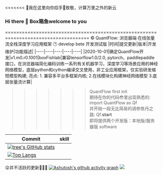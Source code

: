 <<<<<<< 🤞我在这里向你招手🖖致敬，计算万里之外的新云
### Hi there 👋 Box箱鱼welcome to you
====================================================================================
© QuantFlow: 浏览器端·在线张量流全栈深度学习应用框架 🕐 develop bete 开发测试版
|时间|提交更新|版本|开发维护|功能描述|
|----|----|----|----|----|
|2020-10-01|确定QuantFlow开发|v1.m0.r0.1001|boxFishlab|兼容tensorflow1.0/2.0, pytorch，paddlepaddle接口，在浏览器端简化编码训练一系列有关机器学习，深度学习等场景应用的神经网络模型，底层python和cython编译交叉使用，非工业应用框架，仅实验研发缩短模型构建; 亮点: 1. 兼容多平台多框架内核; 2.在线模块化构建神经网络模型 3.底层张量流计算| 

>>>>>>> QuantFlow first init<br>
>>>>>>> 期待在你的代码😳里出现熟悉的: import QuantFlow as Qf<br>
>>>>>>> 并开始一段无比简易的调参炼丹之路: Qf.__start__<br>
>>>>>>> 即将提供两个开发版：本地版/服务器版 software

|Commit|skill|
|----|----|
|[![tree's GitHub stats](https://github-readme-stats.vercel.app/api?username=BoxFishLab&hide=contribs,prs&show_icons=true&theme=radical)](https://github.com/BoxFishLab/github-readme-stats)
|[![Top Langs](https://github-readme-stats.vercel.app/api/top-langs/?username=BoxFishLab&layout=compact)](https://github.com/BoxFishLab/github-readme-stats)|
😜并不活跃的更新🤣🤣🤣
[![Ashutosh's github activity graph](https://activity-graph.herokuapp.com/graph?username=BoxFishLab&theme=dracula)](https://github.com/BoxFishLab/github-readme-activity-graph)
![](https://visitor-badge.glitch.me/badge?page_id=BoxFishLab)
